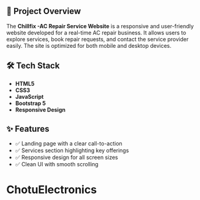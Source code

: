 
## 📌 Project Overview

The **Chillfix -AC Repair Service Website** is a responsive and user-friendly website developed for a real-time AC repair business. It allows users to explore services, book repair requests, and contact the service provider easily. The site is optimized for both mobile and desktop devices.

## 🛠 Tech Stack

- **HTML5**
- **CSS3**
- **JavaScript**
- **Bootstrap 5**
- **Responsive Design**

## ✨ Features

- ✅ Landing page with a clear call-to-action
- ✅ Services section highlighting key offerings
- ✅ Responsive design for all screen sizes
- ✅ Clean UI with smooth scrolling


# ChotuElectronics
